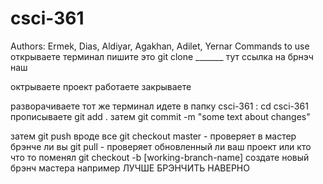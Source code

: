 # csci-361

Authors: Ermek, Dias, Aldiyar, Agakhan, Adilet, Yernar
Commands to use 
открываете терминал пишите это
git clone _______ тут ссылка на брнэч наш 

октрываете проект работаете закрываете

разворачиваете тот же терминал идете в папку csci-361 : cd csci-361 
прописываете 
git add .
затем 
git commit -m "some text about changes"

затем 
git push 
вроде все
git checkout master - проверяет в мастер брэнче ли вы 
git pull - проверяет обновленный ли ваш проект или кто что то поменял 
git checkout -b [working-branch-name] создате новый брэнч мастера например 
ЛУЧШЕ БРЭНЧИТЬ НАВЕРНО 
#

